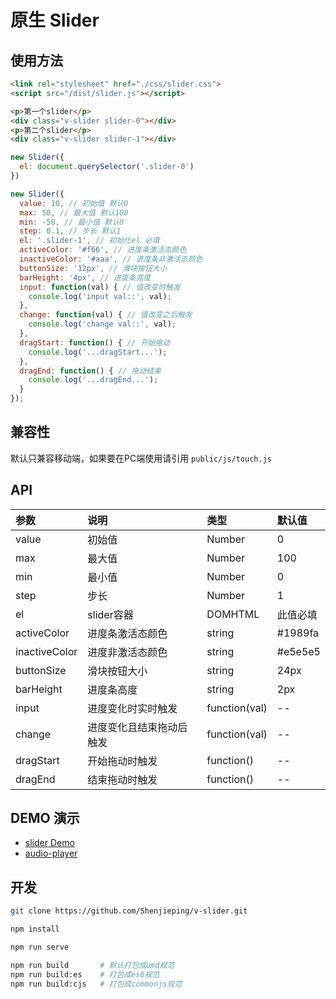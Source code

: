 # 原生 Slider

## 使用方法

```html
<link rel="stylesheet" href="./css/slider.css">
<script src="/dist/slider.js"></script>
```

```html
<p>第一个slider</p>
<div class="v-slider slider-0"></div>
<p>第二个slider</p>
<div class="v-slider slider-1"></div>
```

```js
new Slider({
  el: document.querySelector('.slider-0')
})

new Slider({
  value: 10, // 初始值 默认0
  max: 50, // 最大值 默认100
  min: -50, // 最小值 默认0
  step: 0.1, // 步长 默认1
  el: '.slider-1', // 初始化el 必填
  activeColor: '#f66', // 进度条激活态颜色
  inactiveColor: '#aaa', // 进度条非激活态颜色
  buttonSize: '12px', // 滑块按钮大小
  barHeight: '4px', // 进度条高度
  input: function(val) { // 值改变时触发
    console.log('input val::', val);
  },
  change: function(val) { // 值改变之后触发
    console.log('change val::', val);
  },
  dragStart: function() { // 开始拖动
    console.log('...dragStart...');
  },
  dragEnd: function() { // 拖动结束
    console.log('...dragEnd...');
  }
});
```

## 兼容性

默认只兼容移动端，如果要在PC端使用请引用 `public/js/touch.js`

## API

| 参数 | 说明 | 类型 |  默认值  |
|:-----|:---|:----| :----- |
| value | 初始值 | Number | 0 |
| max | 最大值 | Number | 100 |
| min | 最小值 | Number | 0 |
| step | 步长 | Number | 1 |
| el | slider容器 | DOMHTML  | 此值必填 |
| activeColor | 进度条激活态颜色 | string  | #1989fa |
| inactiveColor | 进度非激活态颜色 | string  | #e5e5e5 |
| buttonSize | 滑块按钮大小 | string  | 24px |
| barHeight | 进度条高度 | string  | 2px |
| input | 进度变化时实时触发 | function(val) | -- |
| change | 进度变化且结束拖动后触发 | function(val) | -- |
| dragStart | 开始拖动时触发 | function() | -- |
| dragEnd | 结束拖动时触发 | function() | -- |

## DEMO 演示

- [slider Demo](http://shenjp.top/v-slider/public/index.html)
- [audio-player](http://shenjp.top/v-audio-player/public/index.html)

## 开发

```bash
git clone https://github.com/Shenjieping/v-slider.git

npm install

npm run serve

npm run build       # 默认打包成umd规范
npm run build:es    # 打包成es6规范
npm run build:cjs   # 打包成commonjs规范
```